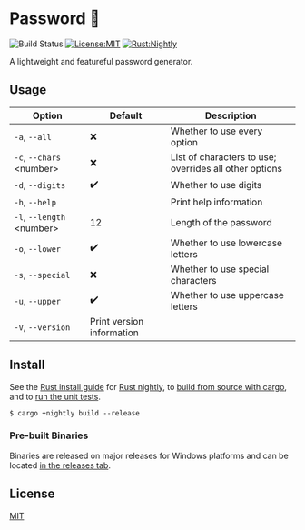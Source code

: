 # Password 🔑

![Build Status](https://github.com/matteopolak/password/actions/workflows/rust.yml/badge.svg)
[![License:MIT](https://img.shields.io/badge/license-MIT-yellow.svg)](https://opensource.org/licenses/MIT)
[![Rust:Nightly](https://img.shields.io/badge/rust-nightly-blue.svg)](https://www.rust-lang.org/tools/install)

A lightweight and featureful password generator.

## Usage

| Option                      | Default                   | Description                                            |
| --------------------------- | ------------------------- | ------------------------------------------------------ |
| `-a`, `--all`               | ❌                        | Whether to use every option                            |
| `-c`, `--chars` \<number\>  | ❌                        | List of characters to use; overrides all other options |
| `-d`, `--digits`            | ✔️                        | Whether to use digits                                  |
| `-h`, `--help`              |                           | Print help information                                 |
| `-l`, `--length` \<number\> | 12                        | Length of the password                                 |
| `-o`, `--lower`             | ✔️                        | Whether to use lowercase letters                       |
| `-s`, `--special`           | ❌                        | Whether to use special characters                      |
| `-u`, `--upper`             | ✔️                        | Whether to use uppercase letters                       |
| `-V`, `--version`           | Print version information |

## Install

See the [Rust install guide](https://www.rust-lang.org/tools/install) for [Rust nightly](https://doc.rust-lang.org/book/appendix-07-nightly-rust.html),
to [build from source with cargo](https://doc.rust-lang.org/cargo/commands/cargo-build.html), and to [run the unit tests](https://doc.rust-lang.org/cargo/commands/cargo-test.html).

```
$ cargo +nightly build --release
```

### Pre-built Binaries

Binaries are released on major releases for Windows platforms and can be located [in the releases tab](https://github.com/matteopolak/baerscript/releases).

## License

[MIT](./LICENSE)
